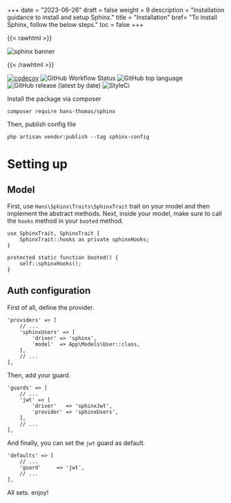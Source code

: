 +++
date = "2023-06-26"
draft = false
weight = 9
description = "Installation guidance to install and setup Sphinx."
title = "Installation"
bref= "To install Sphinx, follow the below steps."
toc = false
+++

{{< rawhtml >}}
<p><img alt="sphinx banner" src="/img/banner.png"></p>
{{< /rawhtml >}}

[![codecov](https://codecov.io/gh/hans-thomas/sphinx/branch/master/graph/badge.svg?token=X1D6I0JLSZ)](https://codecov.io/gh/hans-thomas/sphinx)
![GitHub Workflow Status](https://img.shields.io/github/actions/workflow/status/hans-thomas/sphinx/php.yml)
![GitHub top language](https://img.shields.io/github/languages/top/hans-thomas/sphinx)
![GitHub release (latest by date)](https://img.shields.io/github/v/release/hans-thomas/sphinx)
![StyleCi](https://github.styleci.io/repos/464496173/shield?style=plastic)

Install the package via composer

```
composer require hans-thomas/sphinx
```

Then, publish config file

```
php artisan vendor:publish --tag sphinx-config
```

# Setting up

## Model

First, use `Hans\Sphinx\Traits\SphinxTrait` trait on your model and then implement the abstract methods. Next, inside
your model, make sure to call the `hooks` method in your `booted` method.

```
use SphinxTrait, SphinxTrait {
    SphinxTrait::hooks as private sphinxHooks;
}

protected static function booted() {
    self::sphinxHooks();
}
```

## Auth configuration

First of all, define the provider.

```
'providers' => [
    // ...
    'sphinxUsers' => [
        'driver' => 'sphinx',
        'model'  => App\Models\User::class,
    ],
    // ...
],
```

Then, add your guard.

```
'guards' => [
    // ...
    'jwt' => [
        'driver'   => 'sphinxJwt',
        'provider' => 'sphinxUsers',
    ],
    // ...
],
```

And finally, you can set the `jwt` guard as default.

```
'defaults' => [
    // ...
    'guard'     => 'jwt',
    // ...
],
```

All sets. enjoy!